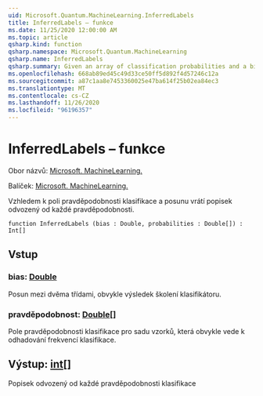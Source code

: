 ```yaml
---
uid: Microsoft.Quantum.MachineLearning.InferredLabels
title: InferredLabels – funkce
ms.date: 11/25/2020 12:00:00 AM
ms.topic: article
qsharp.kind: function
qsharp.namespace: Microsoft.Quantum.MachineLearning
qsharp.name: InferredLabels
qsharp.summary: Given an array of classification probabilities and a bias, returns the label inferred from each probability.
ms.openlocfilehash: 668ab89ed45c49d33ce50ff5d892f4d57246c12a
ms.sourcegitcommit: a87c1aa8e7453360025e47ba614f25b02ea84ec3
ms.translationtype: MT
ms.contentlocale: cs-CZ
ms.lasthandoff: 11/26/2020
ms.locfileid: "96196357"
---
```

# <a name="inferredlabels-function"></a>InferredLabels – funkce

Obor názvů: [Microsoft. MachineLearning.](xref:Microsoft.Quantum.MachineLearning)

Balíček: [Microsoft. MachineLearning.](https://nuget.org/packages/Microsoft.Quantum.MachineLearning)


Vzhledem k poli pravděpodobnosti klasifikace a posunu vrátí popisek odvozený od každé pravděpodobnosti.

```qsharp
function InferredLabels (bias : Double, probabilities : Double[]) : Int[]
```


## <a name="input"></a>Vstup

### <a name="bias--double"></a>bias: [Double](xref:microsoft.quantum.lang-ref.double)

Posun mezi dvěma třídami, obvykle výsledek školení klasifikátoru.


### <a name="probabilities--double"></a>pravděpodobnost: [Double](xref:microsoft.quantum.lang-ref.double)[]

Pole pravděpodobnosti klasifikace pro sadu vzorků, která obvykle vede k odhadování frekvencí klasifikace.



## <a name="output--int"></a>Výstup: [int](xref:microsoft.quantum.lang-ref.int)[]

Popisek odvozený od každé pravděpodobnosti klasifikace